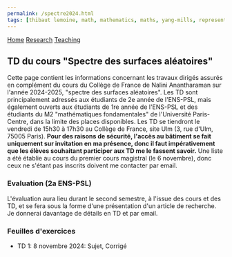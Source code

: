 ```yaml
---
permalink: /spectre2024.html
tags: [thibaut lemoine, math, mathematics, maths, yang-mills, representation theory, mathematical physics, probability] 
---
```

<head>
  <meta name="keywords" content="Thibaut Lemoine, math, mathematics, maths, Yang-Mills, representation theory, mathematical physics, probability">
  <meta name="author" content="Thibaut Lemoine">
  <link href="style.css" rel="stylesheet">
  <meta http-equiv='cache-control' content='no-cache'> 
  <meta http-equiv='expires' content='0'> 
  <meta http-equiv='pragma' content='no-cache'>
</head>


<div class="banner">
    <a href="/index.html">Home</a>
    <a href="/research.html">Research</a>
    <a href="/teaching.html">Teaching</a>
</div>

<body>

<div class="content">

<h2>TD du cours "Spectre des surfaces aléatoires"</h2>

<p>
Cette page contient les informations concernant les travaux dirigés assurés en complément du cours du Collège de France de Nalini Anantharaman sur l'année 2024-2025, "spectre des surfaces aléatoires".
Les TD sont principalement adressés aux étudiants de 2e année de l'ENS-PSL, mais également ouverts aux étudiants de 1re année de l'ENS-PSL et des étudiants du M2 "mathématiques fondamentales" de l'Université Paris-Centre,
dans la limite des places disponibles. Les TD se tiendront le vendredi de 15h30 à 17h30 au Collège de France, site Ulm (3, rue d'Ulm, 75005 Paris). <b>Pour des raisons de sécurité, l'accès au bâtiment se fait uniquement sur invitation en ma présence,
donc il faut impérativement que les élèves souhaitant participer aux TD me le fassent savoir.</b> Une liste a été établie au cours du premier cours magistral (le 6 novembre), donc ceux ne s'étant pas inscrits doivent
me contacter par email.
</p>

<h3>Evaluation (2a ENS-PSL)</h3>

<p>
L'évaluation aura lieu durant le second semestre, à l'issue des cours et des TD, et se fera sous la forme d'une présentation d'un article de recherche. Je donnerai davantage de détails en TD et par email.
</p>

<h3>Feuilles d'exercices</h3>

<ul>
  <li>TD 1: 8 novembre 2024: Sujet, Corrigé</li>
</ul>

</div>

</body>

